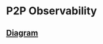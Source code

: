 # P2P Observability

## [Diagram](https://github.com/ssvlabsinfra/p2p-observability/blob/main/docs/diagram.png)